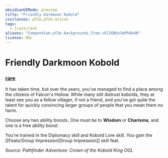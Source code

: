 ```yaml
---
obsidianUIMode: preview
title: "Friendly Darkmoon Kobold"
cssclasses: pf2e,pf2e-action
tags:
  - trait/rare
aliases: "Compendium.pf2e.backgrounds.Item.vEl3OBUsSmPh8b4N"
license: OGL
---
```

# Friendly Darkmoon Kobold

### [rare](rare "Rare Rarity Trait")






It has taken time, but over the years, you've managed to find a place among the citizens of Falcon's Hollow. While many still distrust kobolds, they at least see you as a fellow villager, if not a friend, and you've got quite the talent for quickly convincing larger groups of people that you mean them no harm.

Choose any two ability boosts. One must be to **Wisdom** or **Charisma**, and one is a free ability boost.

You're trained in the Diplomacy skill and Kobold Lore skill. You gain the [[Feats/Group Impression|Group Impression]] skill feat.

*Source: Pathfinder Adventure: Crown of the Kobold King*
*OGL*